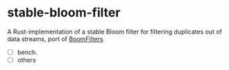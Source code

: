 # stable-bloom-filter

A Rust-implementation of a stable Bloom filter for filtering duplicates out of data streams, port of [BoomFilters](https://github.com/tylertreat/BoomFilters)

- [ ] bench.
- [ ] others
